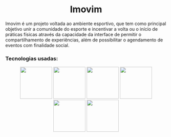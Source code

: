 <div align=center>
  <h1>Imovim</h1>
</div>

<p>
   Imovim é um projeto voltada ao ambiente esportivo, que tem como principal objetivo unir a comunidade do esporte e incentivar a volta ou o início de práticas físicas através da capacidade da interface de permitir o compartilhamento de experiências, além de possibilitar o agendamento de eventos com finalidade social. 
</p>

<h3>Tecnologias usadas:</h3>

<div align="center">
  <img width=100 src="https://encrypted-tbn0.gstatic.com/images?q=tbn:ANd9GcTab05l3ndGtZqyqxgTeOkmB7g2eDGyYrQp60gRu108tIEXOLQTl8tf9Jpx90UiNJEIv1Q&usqp=CAU" />
  <img width=100 src="https://upload.wikimedia.org/wikipedia/commons/thumb/a/a7/React-icon.svg/1200px-React-icon.svg.png" />
  <img width=100 src="https://upload.wikimedia.org/wikipedia/commons/d/d9/Node.js_logo.svg" />
  <img width=100 src="https://cdn-icons-png.flaticon.com/512/5968/5968313.png" />
  <img width=100 src="https://www.gstatic.com/devrel-devsite/prod/vc7c98be6f4d139e237c3cdaad6a00bb295b070a83e505cb2fa4435daae3d0901/firebase/images/touchicon-180.png" />
  <img width=100 src="https://cdn.iconscout.com/icon/free/png-256/mongodb-5-1175140.png" />
</div>
